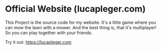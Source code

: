 # Official Website (lucapleger.com)

This Project is the source code for my website. It's a little game where you can mow the lawn with a mower. And the best thing is, that it's multiplayer! So you can play together with your friends.

Try it out: https://lucapleger.com

